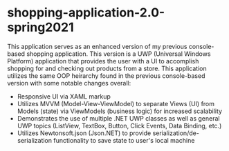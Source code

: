 # shopping-application-2.0-spring2021

This application serves as an enhanced version of my previous console-based shopping application. This version is a UWP (Universal Windows Platform) application that provides the user with a UI to accomplish shopping for and checking out products from a store. This application utilizes the same OOP heirarchy found in the previous console-based version with some notable changes overall:
  - Responsive UI via XAML markup 
  - Utilizes MVVM (Model-View-ViewModel) to separate Views (UI) from Models (state) via ViewModels (business logic) for increased scalability
  - Demonstrates the use of multiple .NET UWP classes as well as general UWP topics (ListView, TextBox, Button, Click Events, Data Binding, etc.)
  - Utilizes Newtonsoft.json (Json.NET) to provide serialization/de-serialization functionality to save state to user's local machine
